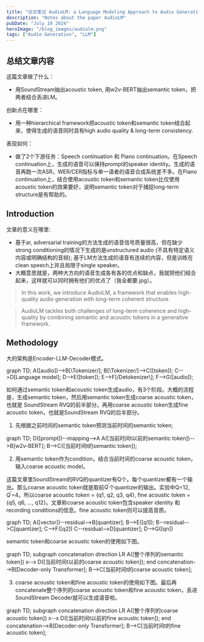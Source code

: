 ```yaml
---
title: "论文笔记 AudioLM: a Language Modeling Approach to Audio Generation"
description: "Notes about the paper AudioLM"
pubDate: "July 19 2024"
heroImage: "/blog_images/audiolm.png"
tags: ["Audio Generation", "LLM"]
---
```


## 总结文章内容

这篇文章做了什么：
* 用SoundStream抽出acoustic token, 用w2v-BERT抽出semantic token，把两者结合丢进LM。 

创新点在哪里：

* 用一种hierarchical framework把acoustic token和semantic token结合起来，使得生成的语音同时具有high audio quality & long-term consistency.

表现如何：
* 做了2个下游任务：Speech continuation 和 Piano continuation。在Speech continuation上，生成的语音可以保持prompt的speaker identity。生成的语音再跑一次ASR，WER/CER指标与单一语者的语音合成系统差不多。在Piano continuation上，结合使用acoustic token和semantic token比仅使用acoustic token的效果要好，说明semantic token对于捕捉long-term structure是有帮助的。

## Introduction
文章的意义在哪里:
* 基于ar, adversarial training的方法生成的语音信号质量很高，但在缺少strong conditioning的情况下生成的是unstructured audio (不具有特定语义内容或明确结构的音频); 基于LM方法生成的语音有连续的内容，但是训练在clean speech上并且局限于single speaker。
* 大概意思就是，两种大方向的语音生成各有各的优点和缺点，我就把他们结合起来，这样就可以同时拥有他们的优点了（我全都要.jpg）。

> In this work, we introduce AudioLM, a framework that enables high-quality audio generation with long-term coherent structure.

> AudioLM tackles both challenges of long-term coherence and high-quality by combining semantic and acoustic tokens in a generative framework.

## Methodology

大的架构是Encoder-LLM-Decoder模式。

<div class="mermaid">
graph TD;
    A([audio])-->B[\Tokenizer/];
    B[\Tokenizer/]-->C([token]);
    C-->D[Language model];
    D-->E([token]);
    E-->F[/Detokenizer\];
    F-->G([audio]);

</div>

如何通过semantic token和acoustic token生成audio，有3个阶段。大概的流程是，生成semantic token，然后用semantic token生成coarse acoustic token，也就是 SoundStream RVQ的前半部分。再用coarse acoustic token生成fine acoustic token，也就是SoundStream RVQ的后半部分。

1. 先根据之前时间的semantic token预测当前时间的semantic token; 
<div class="mermaid">
graph TD;
    D([prompt])--mapping-->A
    A([当前时间t以前的semantic token])-->B[w2v-BERT];
    B-->C([当前时间t的semantic token]);
</div>

2. 用semantic token作为condition，结合当前时间的coarse acoustic token， 输入coarse acoustic model。

这篇文章里SoundStream的RVQ的quantizer有Q个。每个quantizer都有一个输出。那么coarse acoustic token就是取前$Q^{'}$个quantizer的输出。实验中Q=12, $Q^{'}$=4。所以coarse acoustic token = {q1, q2, q3, q4}, fine acoustic token = {q5, q6, ..., q12}。文章称coarse acoustic token包含speaker identity 和recording conditions的信息。fine acoustic token则可以提高音质。

<div class="mermaid">
graph TD;
    A([vector])--residual-->B[quantizer];
    B-->E([q1]);
    B--residual-->C[quantizer];
    C-->F([q2])
    C--residual-->D[quantizer];
    D-->G([qn])
</div>

semantic token和coarse acoustic token的使用如下图。
 
 <div class="mermaid">
graph TD;
 subgraph concatenation
    direction LR
    A([整个序列的semantic token]) x--x D([当前时间t以前的coarse acoustic token]);
 end
 concatenation-->B[Decoder-only Transformer];
 B-->C[当前时间t的coarse acoustic token];
 </div>


3. coarse acoustic token和fine acoustic token的使用如下图。最后再concatenate整个序列的coarse acoustic token和fine acoustic token，丢进SoundStream Decoder就可以生成语音啦。
 <div class="mermaid">
graph TD;
 subgraph concatenation
    direction LR
    A([整个序列的coarse acoustic token]) x--x D([当前时间t以前的fine acoustic token]);
 end
 concatenation-->B[Decoder-only Transformer];
 B-->C[当前时间t的fine acoustic token];
 </div>



<script type="module">
  import mermaid from 'https://cdn.jsdelivr.net/npm/mermaid@10/dist/mermaid.esm.min.mjs';
  mermaid.initialize({ startOnLoad: true });
</script>